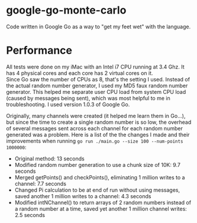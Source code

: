 google-go-monte-carlo
=====================

Code written in Google Go as a way to "get my feet wet" with the language.


Performance
===========

All tests were done on my iMac with an Intel i7 CPU running at 3.4 Ghz.
It has 4 physical cores and each core has 2 virtual cores on it.  
Since Go saw the number of CPUs as 8, that's the setting I used.
Instead of the actual random number generator, I used my MD5 faux 
random number generator. This helped me separate user CPU load from 
system CPU load (caused by messages being sent), which was most 
helpful to me in troubleshooting.  I used version 1.0.3 of Google Go.

Originally, many channels were created (it helped me learn them in Go...), 
but since the time to create a single random number is so low, the overhead 
of several messages sent across each channel for each random number 
generated was a problem.  Here is a list of the the changes I made and
their improvements when running `go run ./main.go --size 100 --num-points 1000000`:

- Original method: 13 seconds
- Modified random number generation to use a chunk size of 10K: 9.7 seconds
- Merged getPoints() and checkPoints(), eliminating 1 million writes 
	to a channel: 7.7 seconds
- Changed Pi calculation to be at end of run without using messages, 
	saved another 1 million writes to a channel: 4.3 seconds
- Modified intNChannel() to return arrays of 2 random numbers instead 
	of a random number at a time, saved yet another 1 million channel writes: 2.5 seconds




